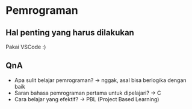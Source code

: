 # Pemrograman

## Hal penting yang harus dilakukan

Pakai VSCode :)

## QnA

- Apa sulit belajar pemrograman? -> nggak, asal bisa berlogika dengan baik
- Saran bahasa pemrograman pertama untuk dipelajari? -> C
- Cara belajar yang efektif? -> PBL (Project Based Learning)
